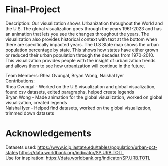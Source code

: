 # Final-Project
Description: Our visualization shows Urbanization throughout the World and the U.S. The global visualization goes through the years 1961-2023 and has an animation that lets you see the changes throughout the years. The visualization also provides historical context with text at the bottom when there are specifically impacted years. The U.S State map shows the urban population percentage by state. This shows how states have either grown or reduced their urban population through the decades from 1970-2010. This visualization provides people with the insight of urbanization trends and allows them to see how urbanization will continue in the future.

Team Members: Rhea Ovungal, Bryan Wong, Naishal Iyer <br/>
Contributions: <br/>
Rhea Ovungal - Worked on the U.S visualization and global visualization, found csv datasets, edited paragraphs, helped create legends <br/>
Bryan Wong - Made animation for the global visualization, worked on global visualization, created legends <br/>
Naishal Iyer - Helped find datasets, worked on the global visualization, trimmed down datasets <br/>

# Acknowledgements
Datasets used:
https://www.icip.iastate.edu/tables/population/urban-pct-states
https://data.worldbank.org/indicator/SP.URB.TOTL <br/>
Use for inspiration:
https://data.worldbank.org/indicator/SP.URB.TOTL 
